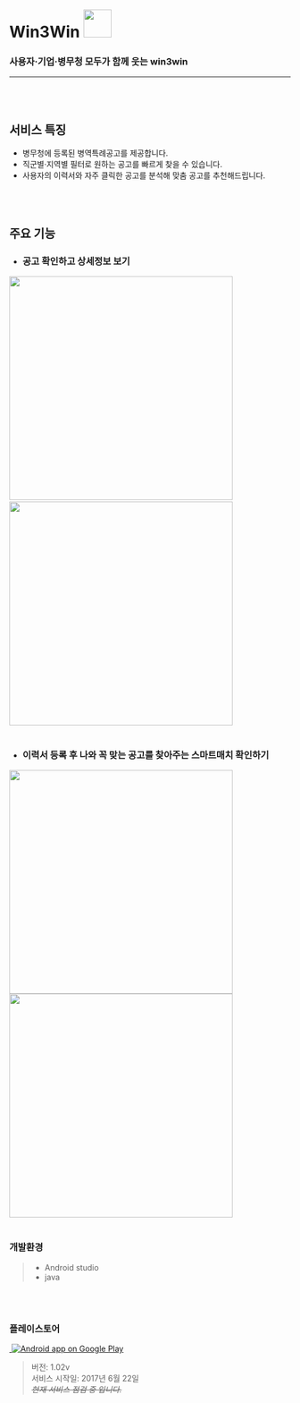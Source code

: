# Win3Win <img width="50" height="50" src="https://github.com/Jiyunn/W3W/blob/develop/app/src/main/res/playstore.png">
### 사용자·기업·병무청 모두가 함께 웃는 win3win
--- 
<br><br/>

## 서비스 특징 
* 병무청에 등록된 병역특례공고를 제공합니다.
* 직군별·지역별 필터로 원하는 공고를 빠르게 찾을 수 있습니다.
* 사용자의 이력서와 자주 클릭한 공고를 분석해 맞춤 공고를 추천해드립니다.

<br><br/>

## 주요 기능

* ### 공고 확인하고 상세정보 보기
<img width="400" src="https://github.com/Jiyunn/W3W/blob/develop/screenshot/home.jpg/">  <img width="400" src="https://github.com/Jiyunn/W3W/blob/develop/screenshot/specific.jpg/">
<br><br/>
* ### 이력서 등록 후 나와 꼭 맞는 공고를 찾아주는 스마트매치 확인하기
<img width="400" src="https://github.com/Jiyunn/W3W/blob/develop/screenshot/resume.jpg/"> <img width="400" src="https://github.com/Jiyunn/W3W/blob/develop/screenshot/smartmatch.jpg/">
<br><br/>

### 개발환경
> * Android studio
> * java

<br><br/>
### 플레이스토어
<a href="https://play.google.com/store/apps/details?id=com.gc.demomaterialdesign">
  <img alt="Android app on Google Play" src="https://developer.android.com/images/brand/en_app_rgb_wo_45.png" /></a>
  
> 버전: 1.02v<br/>
> 서비스 시작일: 2017년 6월 22일 <br/>
> ~~*현재 서비스 점검 중 입니다.*~~<br/>



